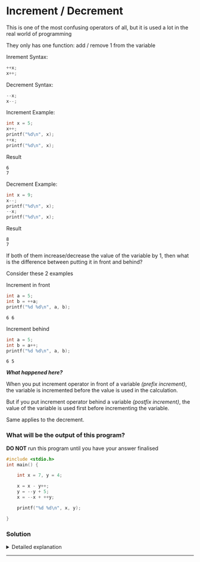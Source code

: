 # Increment / Decrement

This is one of the most confusing operators of all, but it is used a lot in the real world of programming

They only has one function: add / remove 1 from the variable

Inrement Syntax:
```c
++x;
x++;
```
Decrement Syntax:
```c
--x;
x--;
```

Increment Example:

```c
int x = 5;
x++;
printf("%d\n", x);
++x;
printf("%d\n", x);
```

Result
```
6
7
```
 

Decrement Example:

```c
int x = 9;
x--;
printf("%d\n", x);
--x;
printf("%d\n", x);
```

Result
```
8
7
```


If both of them increase/decrease the value of the variable by 1, then what is the difference between putting it in front and behind?


Consider these 2 examples

Increment in front
```c
int a = 5;
int b = ++a;
printf("%d %d\n", a, b);
```

```
6 6
```

Increment behind
```c
int a = 5;
int b = a++;
printf("%d %d\n", a, b);
```

```
6 5
```

***What happened here?***

When you put increment operator in front of a variable *(prefix increment)*, the variable is incremented before the value is used in the calculation.

But if you put increment operator behind a variable *(postfix increment)*, the value of the variable is used first before incrementing the variable.

Same applies to the decrement.


### What will be the output of this program?

**DO NOT** run this program until you have your answer finalised

```c
#include <stdio.h>
int main() {

    int x = 7, y = 4;

    x = x - y++;
    y = --y + 5;
    x = --x + ++y;

    printf("%d %d\n", x, y);

}
```

### Solution

<details>

<summary>Detailed explanation</summary>

At start, `x = 7`, `y = 4`
```c
x = x - y++;
```
`y++` here is postfix increment, so use the value before incrementing the variable `y`

So, `x = 7 - 4`

Then we increment `y`

`x = 3`, `y = 5`

```c
y = --y + 5;
```

`--y` here is prefix decrement, so decrement `y` before using the value in `y`

Now, `y = 4`

Then `y = 4 + 5` and `x` remains unchanged

`x = 3`, `y = 9`

```c
x = --x + ++y;
```

Here, both `--x` and `++y` are prefix increment. So we will update the value of both `x` and `y` before using their values

Now, `x = 2`, `y = 10`

Then `x = 2 + 10`

`x = 12`, `y = 10`

So, the console should show

```c
12 10
```

</details>


<hr/>

